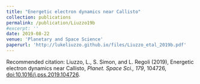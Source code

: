 ```yaml
---
title: "Energetic electron dynamics near Callisto"
collection: publications
permalink: /publication/Liuzzo19b
#excerpt: ''
date: 2019-08-22
venue: 'Planetary and Space Science'
paperurl: 'http://lukeliuzzo.github.io/files/Liuzzo_etal_2019b.pdf'
---
```


Recommended citation: Liuzzo, L., S. Simon, and L. Regoli (2019), Energetic electron dynamics near Callisto, <i>Planet. Space Sci., 179</i>, 104726, [doi:10.1016/j.pss.2019.104726](https://doi.org/10.1016/j.pss.2019.104726).

